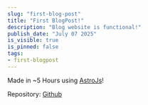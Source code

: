 ```yaml
---
slug: "first-blog-post"
title: "First BlogPost!"
description: "Blog website is functional!"
publish_date: "July 07 2025"
is_visible: true
is_pinned: false
tags:
- first-blogpost
---
```


Made in ~5 Hours using [AstroJs](https://github.com)!

Repository: [Github](https://github.com/lalitm1004/lm04-blogs)
